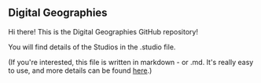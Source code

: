 ## Digital Geographies

Hi there! This is the Digital Geographies GitHub repository! 

You will find details of the Studios in the .studio file. 

(If you're interested, this file is written in markdown - or .md. It's really easy to use, and more details can be found [here](https://www.markdownguide.org).)
